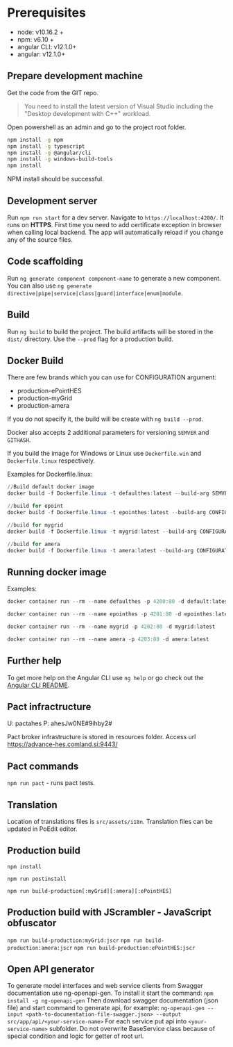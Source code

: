 # Prerequisites

- node: v10.16.2 +
- npm: v6.10 +
- angular CLI: v12.1.0+
- angular: v12.1.0+

## Prepare development machine

Get the code from the GIT repo.

> You need to install the latest version of Visual Studio including the "Desktop development with C++" workload.

Open powershell as an admin and go to the project root folder.

```bash
npm install -g npm
npm install -g typescript
npm install -g @angular/cli
npm install -g windows-build-tools
npm install
```

NPM install should be successful.

## Development server

Run `npm run start` for a dev server. Navigate to `https://localhost:4200/`. It runs on **HTTPS**. First time you need
to add certificate exception in browser when calling local backend. The app will automatically reload if you change any
of the source files.

## Code scaffolding

Run `ng generate component component-name` to generate a new component. You can also
use `ng generate directive|pipe|service|class|guard|interface|enum|module`.

## Build

Run `ng build` to build the project. The build artifacts will be stored in the `dist/` directory. Use the `--prod` flag
for a production build.

## Docker Build

There are few brands which you can use for CONFIGURATION argument:

- production-ePointHES
- production-myGrid
- production-amera

If you do not specify it, the build will be create with `ng build --prod`.

Docker also accepts 2 additional parameters for versioning `SEMVER` and `GITHASH`.

If you build the image for Windows or Linux use `Dockerfile.win` and `Dockerfile.linux` respectively.

Examples for Dockerfile.linux:

```powershell
//Build default docker image
docker build -f Dockerfile.linux -t defaulthes:latest --build-arg SEMVER=1.0 --build-arg GITHASH=f346534 .

//build for epoint
docker build -f Dockerfile.linux -t epointhes:latest --build-arg CONFIGURATION=production-ePointHES --build-arg SEMVER=1.0 --build-arg GITHASH=f346534 .

//build for mygrid
docker build -f Dockerfile.linux -t mygrid:latest --build-arg CONFIGURATION=production-myGrid --build-arg SEMVER=1.0 --build-arg GITHASH=f346534 .

//build for amera
docker build -f Dockerfile.linux -t amera:latest --build-arg CONFIGURATION=production-amera --build-arg SEMVER=1.0 --build-arg GITHASH=f346534 .
```

## Running docker image

Examples:

```powershell
docker container run --rm --name defaulthes -p 4200:80 -d default:latest

docker container run --rm --name epointhes -p 4201:80 -d epointhes:latest

docker container run --rm --name mygrid -p 4202:80 -d mygrid:latest

docker container run --rm --name amera -p 4203:80 -d amera:latest
```

## Further help

To get more help on the Angular CLI use `ng help` or go check out
the [Angular CLI README](https://github.com/angular/angular-cli/blob/master/README.md).

## Pact infractructure

U: pactahes P: ahesJw0NE#9ihby2#

Pact broker infrastructure is stored in resources folder. Access url  https://advance-hes.comland.si:9443/

## Pact commands

`npm run pact` - runs pact tests.

## Translation

Location of translations files is `src/assets/i18n`. Translation files can be updated in PoEdit editor.

## Production build

`npm install`

`npm run postinstall`

`npm run build-production[:myGrid][:amera][:ePointHES]`

## Production build with JScrambler - JavaScript obfuscator

`npm run build-production:myGrid:jscr`
`npm run build-production:amera:jscr`
`npm run build-production:ePointHES:jscr`

## Open API generator

To generate model interfaces and web service clients from Swagger documentation use ng-openapi-gen. To install it start the command:
`npm install -g ng-openapi-gen`
Then download swagger documentation (json file) and start command to generate api, for example:
`ng-openapi-gen --input <path-to-documentation-file-swagger.json> --output src/app/api/<your-service-name>`
For each service put api into `<your-service-name>` subfolder.
Do not overwrite BaseService class because of special condition and logic for getter of root url.

